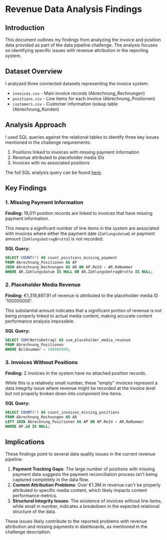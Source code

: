# Revenue Data Analysis Findings
## Introduction
This document outlines my findings from analyzing the invoice and position data provided as part of the data pipeline challenge. 
The analysis focuses on identifying specific issues with revenue attribution in the reporting system.

## Dataset Overview
I analyzed three connected datasets representing the invoice system:

- `invoices.csv` - Main invoice records (Abrechnung_Rechnungen)
- `positions.csv` - Line items for each invoice (Abrechnung_Positionen)
- `customers.csv` - Customer information lookup table (Abrechnung_Kunden)

## Analysis Approach
I used SQL queries against the relational tables to identify three key issues mentioned in the challenge requirements:

1. Positions linked to invoices with missing payment information
2. Revenue attributed to placeholder media IDs
3. Invoices with no associated positions

The full SQL analysis query can be found [here](../sql/analysis.sql).

## Key Findings
### 1. Missing Payment Information
**Finding:** 18,011 position records are linked to invoices that have missing payment information.

This means a significant number of line items in the system are associated with invoices where either 
the payment date (`Zahlungsdatum`) or payment amount (`ZahlungsbetragBrutto`) is not recorded.

**SQL Query:**
```sql
SELECT COUNT(*) AS count_positions_missing_payment
FROM Abrechnung_Positionen AS AP
JOIN Abrechnung_Rechnungen AS AR ON AP.ReId = AR.ReNummer
WHERE AR.Zahlungsdatum IS NULL OR AR.ZahlungsbetragBrutto IS NULL;
```

### 2. Placeholder Media Revenue
**Finding:** €1,319,897.91 of revenue is attributed to the placeholder media ID '100000000'.

This substantial amount indicates that a significant portion of revenue is not being properly linked 
to actual media content, making accurate content performance analysis impossible.

**SQL Query:**
```sql
SELECT SUM(Nettobetrag) AS sum_placeholder_media_revenue
FROM Abrechnung_Positionen
WHERE Bildnummer = 100000000;
```

### 3. Invoices Without Positions
**Finding:** 2 invoices in the system have no attached position records.

While this is a relatively small number, these "empty" invoices represent a data integrity issue 
where revenue might be recorded at the invoice level but not properly broken down into component line items.

**SQL Query:**
```sql
SELECT COUNT(*) AS count_invoices_missing_positions
FROM Abrechnung_Rechnungen AS AR
LEFT JOIN Abrechnung_Positionen AS AP ON AP.ReId = AR.ReNummer
WHERE AP.id IS NULL;
```

## Implications
These findings point to several data quality issues in the current revenue pipeline:

1. **Payment Tracking Gaps**: The large number of positions with missing payment data suggests the payment reconciliation process isn't being captured completely in the data flow.
2. **Content Attribution Problems**: Over €1.3M in revenue can't be properly attributed to specific media content, which likely impacts content performance metrics.
3. **Structural Integrity Issues**: The existence of invoices without line items, while small in number, indicates a breakdown in the expected relational structure of the data.

These issues likely contribute to the reported problems with revenue attribution and missing payments in dashboards, as mentioned in the challenge description.